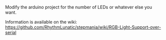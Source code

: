 Modify the arduino project for the number of LEDs or whatever else you want.

Information is available on the wiki: https://github.com/RhythmLunatic/stepmania/wiki/RGB-Light-Support-over-serial
